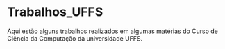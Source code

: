 # Trabalhos_UFFS
Aqui estão alguns trabalhos realizados em algumas matérias do Curso de Ciência da Computação da universidade UFFS. 
